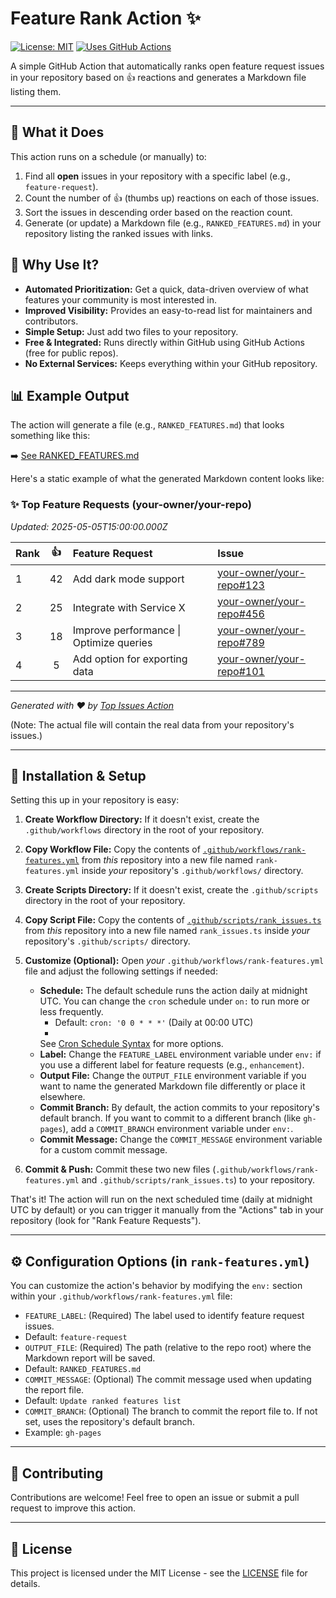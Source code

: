 # Feature Rank Action ✨

[![License: MIT](https://img.shields.io/badge/License-MIT-yellow.svg)](https://opensource.org/licenses/MIT) <!-- Optional: Add a license badge -->
[![Uses GitHub Actions](https://img.shields.io/badge/Uses-GitHub%20Actions-blue?logo=githubactions&logoColor=white)](https://github.com/features/actions) <!-- Optional: Actions badge -->

A simple GitHub Action that automatically ranks open feature request issues in your repository based on 👍 reactions and
generates a Markdown file listing them.

---

## 🤔 What it Does

This action runs on a schedule (or manually) to:

1. Find all **open** issues in your repository with a specific label (e.g., `feature-request`).
2. Count the number of 👍 (thumbs up) reactions on each of those issues.
3. Sort the issues in descending order based on the reaction count.
4. Generate (or update) a Markdown file (e.g., `RANKED_FEATURES.md`) in your repository listing the ranked issues with
   links.

## 🎉 Why Use It?

* **Automated Prioritization:** Get a quick, data-driven overview of what features your community is most interested in.
* **Improved Visibility:** Provides an easy-to-read list for maintainers and contributors.
* **Simple Setup:** Just add two files to your repository.
* **Free & Integrated:** Runs directly within GitHub using GitHub Actions (free for public repos).
* **No External Services:** Keeps everything within your GitHub repository.

## 📊 Example Output

The action will generate a file (e.g., `RANKED_FEATURES.md`) that looks something like this:

➡️ [See RANKED_FEATURES.md](RANKED_FEATURES.md)

Here's a static example of what the generated Markdown content looks like:

### ✨ Top Feature Requests (your-owner/your-repo)

*Updated: 2025-05-05T15:00:00.000Z*

| Rank | 👍 | Feature Request                         | Issue                                                                          |
|:-----|:--:|:----------------------------------------|:-------------------------------------------------------------------------------|
| 1    | 42 | Add dark mode support                   | [your-owner/your-repo#123](https://github.com/your-owner/your-repo/issues/123) |
| 2    | 25 | Integrate with Service X                | [your-owner/your-repo#456](https://github.com/your-owner/your-repo/issues/456) |
| 3    | 18 | Improve performance \| Optimize queries | [your-owner/your-repo#789](https://github.com/your-owner/your-repo/issues/789) |
| 4    | 5  | Add option for exporting data           | [your-owner/your-repo#101](https://github.com/your-owner/your-repo/issues/101) |
---
_Generated with ❤️ by [Top Issues Action](https://github.com/ImGajeed76/top-issues)_


(Note: The actual file will contain the real data from your repository's issues.)

---

## 🚀 Installation & Setup

Setting this up in your repository is easy:

1. **Create Workflow Directory:**
   If it doesn't exist, create the `.github/workflows` directory in the root of your repository.

2. **Copy Workflow File:**
   Copy the contents of [`.github/workflows/rank-features.yml`](./.github/workflows/rank-features.yml) from *this*
   repository into a new file named `rank-features.yml` inside *your* repository's `.github/workflows/` directory.

3. **Create Scripts Directory:**
   If it doesn't exist, create the `.github/scripts` directory in the root of your repository.

4. **Copy Script File:**
   Copy the contents of [`.github/scripts/rank_issues.ts`](./.github/scripts/rank_issues.ts) from *this* repository into
   a new file named `rank_issues.ts` inside *your* repository's `.github/scripts/` directory.

5. **Customize (Optional):**
   Open *your* `.github/workflows/rank-features.yml` file and adjust the following settings if needed:

    * **Schedule:** The default schedule runs the action daily at midnight UTC. You can change the `cron` schedule under
      `on:` to run more or less frequently.
        * Default: `cron: '0 0 * * *'` (Daily at 00:00 UTC)
        *
        See [Cron Schedule Syntax](https://docs.github.com/en/actions/using-workflows/events-that-trigger-workflows#schedule)
        for more options.
    * **Label:** Change the `FEATURE_LABEL` environment variable under `env:` if you use a different label for feature
      requests (e.g., `enhancement`).
    * **Output File:** Change the `OUTPUT_FILE` environment variable if you want to name the generated Markdown file
      differently or place it elsewhere.
    * **Commit Branch:** By default, the action commits to your repository's default branch. If you want to commit to a
      different branch (like `gh-pages`), add a `COMMIT_BRANCH` environment variable under `env:`.
    * **Commit Message:** Change the `COMMIT_MESSAGE` environment variable for a custom commit message.

6. **Commit & Push:**
   Commit these two new files (`.github/workflows/rank-features.yml` and `.github/scripts/rank_issues.ts`) to your
   repository.

That's it! The action will run on the next scheduled time (daily at midnight UTC by default) or you can trigger it
manually from the "Actions" tab in your repository (look for "Rank Feature Requests").

---

## ⚙️ Configuration Options (in `rank-features.yml`)

You can customize the action's behavior by modifying the `env:` section within your
`.github/workflows/rank-features.yml` file:

* `FEATURE_LABEL`: (Required) The label used to identify feature request issues.
* Default: `feature-request`
* `OUTPUT_FILE`: (Required) The path (relative to the repo root) where the Markdown report will be saved.
* Default: `RANKED_FEATURES.md`
* `COMMIT_MESSAGE`: (Optional) The commit message used when updating the report file.
* Default: `Update ranked features list`
* `COMMIT_BRANCH`: (Optional) The branch to commit the report file to. If not set, uses the repository's default branch.
* Example: `gh-pages`

---

## 🙏 Contributing

Contributions are welcome! Feel free to open an issue or submit a pull request to improve this action.

---

## 📄 License

This project is licensed under the MIT License - see the [LICENSE](./LICENSE) file for details.

